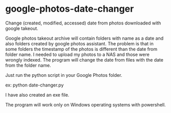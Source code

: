 # google-photos-date-changer
Change (created, modified, accessed) date from photos downloaded with google takeout.

Google photos takeout archive will contain folders with name as a date and also folders created by google photos assistant. 
The problem is that in some folders the timestamp of the photos is different than the date from folder name.
I needed to upload my photos to a NAS and those were wrongly indexed. The program will change the date from files with the date from the folder name.

Just run the python script in your Google Photos folder. 

ex: python date-changer.py

I have also created an exe file. 

The program will work only on Windows operating systems with powershell. 
